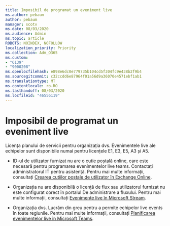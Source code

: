 ```yaml
---
title: Imposibil de programat un eveniment live
ms.author: pebaum
author: pebaum
manager: scotv
ms.date: 08/03/2020
ms.audience: Admin
ms.topic: article
ROBOTS: NOINDEX, NOFOLLOW
localization_priority: Priority
ms.collection: Adm_O365
ms.custom:
- "6139"
- "9000208"
ms.openlocfilehash: e898e6dc0e779735b104cd5f304fc9e438b2f9b4
ms.sourcegitcommit: c32ccdd6e87964f01a56d9a36070e4571ebf1ab1
ms.translationtype: MT
ms.contentlocale: ro-RO
ms.lasthandoff: 08/03/2020
ms.locfileid: "46556119"
---
```

# <a name="unable-to-schedule-a-live-event"></a>Imposibil de programat un eveniment live

Licența planului de servicii pentru organizația dvs. Evenimentele live ale echipelor sunt disponibile numai pentru licențele E1, E3, E5, A3 și A5.

- ID-ul de utilizator furnizat nu are o cutie poștală online, care este necesară pentru programarea evenimentelor live teams. Contactați administratorul IT pentru asistență. Pentru mai multe informații, consultați [Crearea cutiilor poștale de utilizator în Exchange Online](https://docs.microsoft.com/exchange/recipients-in-exchange-online/create-user-mailboxes).

- Organizația nu are disponibilă o licență de flux sau utilizatorul furnizat nu este configurat corect în portalul De administrare a fluxului. Pentru mai multe informații, consultați [Evenimente live în Microsoft Stream](https://docs.microsoft.com/stream/live-event-overview).

- Organizația dvs. Lucrăm din greu pentru a permite echipelor live events în toate regiunile. Pentru mai multe informații, consultați [Planificarea evenimentelor live în Microsoft Teams](https://docs.microsoft.com/microsoftteams/teams-live-events/plan-for-teams-live-events).